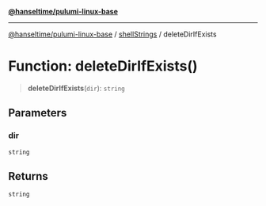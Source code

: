 [**@hanseltime/pulumi-linux-base**](../../../../README.md)

***

[@hanseltime/pulumi-linux-base](../../../../README.md) / [shellStrings](../README.md) / deleteDirIfExists

# Function: deleteDirIfExists()

> **deleteDirIfExists**(`dir`): `string`

## Parameters

### dir

`string`

## Returns

`string`
